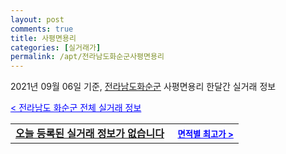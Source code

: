 ```yaml
---
layout: post
comments: true
title: 사평면용리
categories: [실거래가]
permalink: /apt/전라남도화순군사평면용리
---
```


2021년 09월 06일 기준, <a href="/apt/전라남도화순군">전라남도화순군</a> 사평면용리 한달간 실거래 정보

<a style="color: blue;" href="/apt/전라남도화순군">< 전라남도 화순군 전체 실거래 정보</a>
<!---- start ---->
<table>
  <tr>
    <td colspan="4" style="font-weight: bold;"><a href="/apt/전라남도화순군사평면용리{name_without_space}">오늘 등록된 실거래 정보가 없습니다</a> &nbsp;&nbsp;&nbsp; <a style="color: blue; font-size: smaller;" href="/apt/전라남도화순군사평면용리{name_without_space}">면적별 최고가 ></a></td>
  </tr>
    
</table>
<!---- end ---->
    
